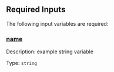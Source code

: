<!-- Begin tf-docs  -->




## Required Inputs

The following input variables are required:

### <a name="input_name"></a> [name](#input\_name)

Description: example string variable

Type: `string`


<!-- End tf-docs -->